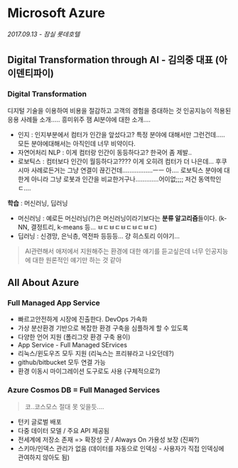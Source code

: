 # Microsoft Azure
###### *2017.09.13 - 잠실 롯데호텔*
## Digital Transformation through AI - 김의중 대표 (아이덴티파이)
### Digital Transformation
디지털 기술을 이용하여 비용을 절감하고 고객의 경험을 증대하는 것
인공지능이 적용된 응용 사례들 소개..... 흥미위주 잼
AI분야에 대한 소개....
* 인지 : 인지부분에서 컴터가 인간을 앞섰다고? 특정 분야에 대해서만 그런건데..... 모든 분야에대해서는 아직인데 너무 비약이다.
* 자연어처리 NLP : 이게 컴터랑 인간이 동등하다고? 한국어 좀 제발..
* 로보틱스 : 컴터보다 인간이 월등하다고???? 이게 오히려 컴터가 더 나은데... 후쿠시마 사례로든거는 그냥 연결이 끊긴건데.................ㅡㅡ 아.... 로보틱스 분야에 대한게 아니라 그냥 로봇과 인간을 비교한거구나.............어이없;;;; 저건 동역학인ㄷ....

**학습** : 머신러닝, 딥러닝
* 머신러닝 : 예로든 머신러닝(?)은 머신러닝이라기보다는 **분류 알고리즘**들이다. (k-NN, 결정트리, k-means 등... ㅂㄷㅂㄷㅂㄷㅂㄷㅂㄷ)
* 딥러닝 : 신경망, 은닉층, 역전파 등등등... 걍 히스토리 이야기...



> AI관련해서 애저에서 지원해주는 환경에 대한 얘기를 듣고싶은데 너무 인공지능에 대한 원론적인 얘기만 하는 것 같아

## All About Azure
### Full Managed App Service
* 빠르고안전하게 시장에 진출한다. DevOps 가속화
* 가상 분산환경 기반으로 복잡한 환경 구축을 심플하게 할 수 있도록
* 다양한 언어 지원 (폴리그랏 환경 구축 용이)
* App Service - Full Managed SErvices
* 리눅스/윈도우즈 모두 지원 (리눅스는 프리뷰라고 나오던데?)
* github/bitbucket 모두 연결 가능
* 환경 이동시 마이그레이션 도구로도 사용 (구체적으로?)

### Azure Cosmos DB = Full Managed Services
> 코..코스모스 절대 못 잊을듯....

* 턴키 글로벌 배포
* 다중 데이터 모델 / 주요 API 제공됨
* 전세계에 저장소 존재 => 확장성 굿 / Always On 가용성 보장 (진짜?)
* 스키마/인덱스 관리가 없음 (데이터를 자동으로 인덱싱 - 사용자가 직접 인덱싱에 관여하지 않아도 됨)